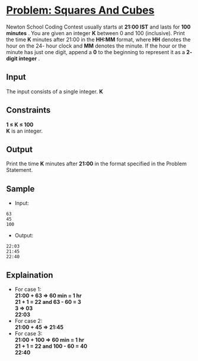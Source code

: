 # [Problem: Squares And Cubes](https://my.newtonschool.co/playground/code/9md3i9jwyjsv)

Newton School Coding Contest usually starts at **21:00 IST** and lasts for **100 minutes** .
You are given an integer **K** between 0 and 100 (inclusive). Print the time **K** minutes after 21:00 in the **HH:MM** format, where **HH** denotes the hour on the 24- hour clock and **MM** denotes the minute. If the hour or the minute has just one digit, append a **0** to the beginning to represent it as a **2- digit integer** .

## Input

The input consists of a single integer.
**K**

## Constraints

**1 ≤ K ≤ 100** <br>
**K** is an integer.

## Output

Print the time **K** minutes after **21:00** in the format specified in the Problem Statement.

## Sample

- Input:
```
63
45
100
```

- Output:
```
22:03
21:45
22:40
```

## Explaination

- For case 1: <br> **21:00 + 63 => 60 min = 1 hr <br> 21 + 1 = 22 and 63 - 60 = 3 <br> 3 => 03 <br> 22:03** <br>
- For case 2: <br> **21:00 + 45 => 21:45** <br>
- For case 3: <br> **21:00 + 100 => 60 min = 1 hr <br> 21 + 1 = 22 and 100 - 60 = 40 <br> 22:40** <br>
